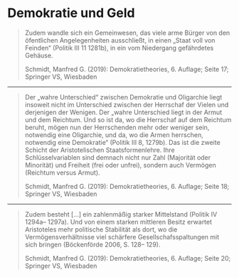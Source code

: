 # Demokratie und Geld

> Zudem wandle sich ein Gemeinwesen, das viele arme Bürger von den öfentlichen
> Angelegenheiten ausschließt, in einen „Staat voll von Feinden“ (Politik III
> 11 1281b), in ein vom Niedergang gefährdetes Gehäuse.
> 
> Schmidt, Manfred G. (2019): Demokratietheories, 6. Auflage; Seite 17;
> Springer VS, Wiesbaden

---

> Der „wahre Unterschied“ zwischen Demokratie und Oligarchie liegt insoweit
> nicht im Unterschied zwischen der Herrschaf der Vielen und derjenigen der
> Wenigen. Der „wahre Unterschied liegt in der Armut und dem Reichtum. Und so
> ist da, wo die Herrschaf auf dem Reichtum beruht, mögen nun der Herrschenden
> mehr oder weniger sein, notwendig eine Oligarchie, und da, wo die Armen
> herrschen, notwendig eine Demokratie“ (Politik III 8, 1279b). Das ist die
> zweite Schicht der Aristotelischen Staatsformenlehre. Ihre Schlüsselvariablen
> sind demnach nicht nur Zahl (Majorität oder Minorität) und Freiheit (frei
> oder unfrei), sondern auch Vermögen (Reichtum versus Armut).
> 
> Schmidt, Manfred G. (2019): Demokratietheories, 6. Auflage; Seite 18;
> Springer VS, Wiesbaden

---

> Zudem besteht [...] ein zahlenmäßig starker Mittelstand (Politik IV 1294a–
> 1297a). Und von einem starken mittleren Besitz erwartet Aristoteles mehr
> politische Stabilität als dort, wo die Vermögensverhältnisse viel schärfere
> Gesellschafsspaltungen mit sich bringen (Böckenförde 2006, S. 128– 129). 
> 
> Schmidt, Manfred G. (2019): Demokratietheories, 6. Auflage; Seite 20;
> Springer VS, Wiesbaden
